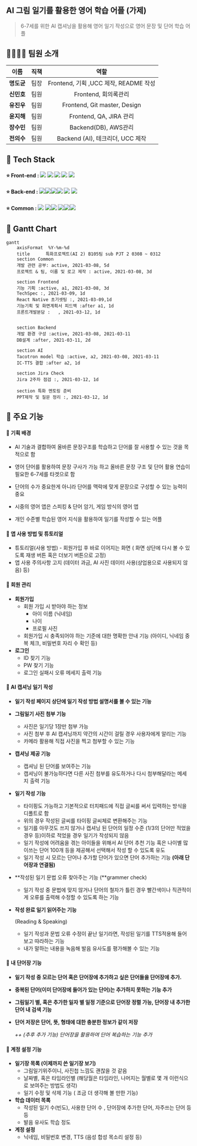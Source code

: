 ##  AI 그림 일기를 활용한 영어 학습 어플 (가제)

> 6-7세를 위한 AI 캡셔닝을 활용해 영어 일기 작성으로 영어 문장 및 단어 학습 어플 



## 👨‍👩‍👧‍👧 **팀원 소개**

|    이름    | 직책 |                 역할                  |
| :--------: | :--: | :-----------------------------------: |
| **명도균** | 팀장 | Frontend, 기획 ,UCC 제작, README 작성 |
| **신민호** | 팀원 |         Frontend, 회의록관리          |
| **유진우** | 팀원 |     Frontend, Git master, Design      |
| **윤지해** | 팀원 |        Frontend, QA, JIRA 관리        |
| **장수민** | 팀원 |         Backend(DB), AWS관리          |
| **전의수** | 팀원 |   Backend (AI), 테크리더, UCC 제작    |



## 🔨 Tech Stack

#### ⭐ Front-end : <img src="https://img.shields.io/badge/React-61DAFB?style=flat-square&logo=React&logoColor=black"/> <img src="https://img.shields.io/badge/Redux-764ABC?style=flat-square&logo=Redux&logoColor=white"/> <img src="https://img.shields.io/badge/JavaScript-F7DF1E?style=flat-square&logo=JavaScript&logoColor=black"/> <img src="https://img.shields.io/badge/CSS3-1572B6?style=flat-square&logo=CSS3&logoColor=white"/> <img src="https://img.shields.io/badge/Font Awesome-339AF0?style=flat-square&logo=Font Awesome&logoColor=white"/>

#### ⭐ Back-end : <img src="https://img.shields.io/badge/MariaDB-003545?style=flat-square&logo=MariaDB&logoColor=white"/><img src="https://img.shields.io/badge/Django-092E20?style=flat-square&logo=Django&logoColor=white"/><img src="https://img.shields.io/badge/Swagger-85EA2D?style=flat-square&logo=Swagger&logoColor=black"/><img src="https://img.shields.io/badge/Python-3766AB?style=flat-square&logo=Python&logoColor=white"/> <img src="https://img.shields.io/badge/PyTorch-EE4C2C?style=flat-square&logo=PyTorch&logoColor=white"/> <img src="https://img.shields.io/badge/TensorFlow-FF6F00?style=flat-square&logo=TensorFlow&logoColor=white"/>

#### ⭐ Common : <img src="https://img.shields.io/badge/Docker-2496ED?style=flat-square&logo=Docker&logoColor=white"/> <img src="https://img.shields.io/badge/GitLab-FCA121?style=flat-square&logo=GitLab&logoColor=black"/><img src="https://img.shields.io/badge/Jenkins-D24939?style=flat-square&logo=Jenkins&logoColor=black"/> <img src="https://img.shields.io/badge/NGINX-269539?style=flat-square&logo=NGINX&logoColor=black"/><img src="https://img.shields.io/badge/Jira-0052CC?style=flat-square&logo=Jira&logoColor=white"/><img src="https://img.shields.io/badge/JSON Web Tokens-000000?style=flat-square&logo=JSON Web Tokens&logoColor=white"/>



## 🚩 Gantt Chart

```mermaid
gantt
    axisFormat  %Y-%m-%d
    title      특화프로젝트(AI 2) B105팀 sub PJT 2 0308 ~ 0312
	section Common
	개발 관련 공부: active, 2021-03-08, 5d
	프로젝트 & 팀, 이름 및 로고 제작 : active, 2021-03-08, 3d

    section Frontend
    기능 기획 :active, a1, 2021-03-08, 3d
    TechSpec :, 2021-03-09, 1d
    React Native 초기셋팅 :, 2021-03-09,1d
    기능기획 및 화면계획서 피드백 :after a1, 1d
    프론트개발분담 :	, 2021-03-12, 1d
    

    section Backend
   	개발 환경 구성 :active, 2021-03-08, 2021-03-11
   	DB설계 :after, 2021-03-11, 2d

   	section AI
   	Tacotron model 학습 :active, a2, 2021-03-08, 2021-03-11
   	IC-TTS 결합 :after a2, 1d

   	section Jira Check
   	Jira 2주차 점검 :, 2021-03-12, 1d
   	
   	section 특화 멘토링 준비
   	PPT제작 및 질문 정리 :, 2021-03-12, 1d
```

## 🎨 주요 기능

#### 🔑 기획 배경

- AI 기술과 결합하여 올바른 문장구조를 학습하고 단어를 잘 사용할 수 있는 것을 목적으로 함

- 영어 단어를 활용하여 문장 구사가 가능 하고 올바른 문장 구조 및 단어 활용 연습이 필요한  6-7세를 타겟으로 함

- 단어의 수가 중요한게 아니라 단어를 맥락에 맞게 문장으로 구성할 수 있는 능력이 중요

- 시중의 영어 앱은 스피킹 & 단어 암기, 게임 방식의 영어 앱

- 개인 수준별 학습된 영어 지식을 활용하여 일기를 작성할 수 있는 어플

  

#### 📝 앱 사용 방법 및 튜토리얼

- 튜토리얼(사용 방법) - 회원가입 후 바로 이어지는 화면 ( 화면 상단에 다시 볼 수 있도록 재생 버튼 혹은 더보기 버튼으로 고정)
- 앱 사용 주의사항 고지 (데이터 과금, AI 사진 데이터 사용(상업용으로 사용되지 않음) 등)



#### 📝 회원 관리

- **회원가입**
  - 회원 가입 시 받아야 하는 정보
    - 아이 이름 (닉네임)
    - 나이
    - 프로필 사진
  - 회원가입 시 충족되어야 하는 기준에 대한 명확한 안내 기능 (아이디, 닉네임 중복 체크, 비밀번호 자리 수 확인 등)
- **로그인**
  - ID 찾기 기능
  - PW 찾기 기능
  - 로그인 실패시 오류 메세지 출력 기능



#### 📝 **AI 캡셔닝 일기 작성**

- **일기 작성 페이지 상단에 일기 작성 방법 설명서를 볼 수 있는 기능**

- **그림일기 사진 첨부 기능**

  - 사진은 일기당 1장만 첨부 가능
  - 사진 첨부 후 AI 캡셔닝까지 약간의 시간이 걸릴 경우 사용자에게 알리는 기능
  - 카메라 활용해 직접 사진을 찍고 첨부할 수 있는 기능

- **캡셔닝 제공 기능**

  - 캡셔닝 된 단어를 보여주는 기능
  - 캡셔닝이 불가능하다면 다른 사진 첨부를 유도하거나 다시 첨부해달라는 메세지 출력 기능

- **일기 작성 기능**

  - 타이핑도 가능하고 기본적으로 터치패드에 직접 글씨를 써서 입력하는 방식을 디폴트로 함
  - 위의 경우 작성된 글씨를 타이핑 글씨체로 변환해주는 기능
  - 일기를 아무것도 쓰지 않거나 캡셔닝 된 단어의 일정 수준 (1/3의 단어만 적었을 경우 등)이하로 적었을 경우 일기가 작성되지 않음
  - 일기 작성에 어려움을 겪는 아이들을 위해서 AI 단어 추천 기능 혹은 나이별 많이쓰는 단어 100개 등을 제공해서 선택해서 작성 할 수 있도록 유도
  - 일기 작성 시 모르는 단어나 추가할 단어가 있으면 단어 추가하는 기능 **(아래 단어장과 연결됨)**

- **작성된 일기 문법 오류 찾아주는 기능 (**grammer check)

  - 일기 작성 중 문법에 맞지 않거나 단어의 철자가 틀린 경우 빨간색이나 직관적이게 오류를 출력해 수정할 수 있도록 하는 기능

- **작성 완료 일기 읽어주는 기능**

   (Reading & Speaking)

  - 일기 작성과 문법 오류 수정이 끝난 일기라면, 작성된 일기를 TTS적용해 들어보고 따라하는 기능
  - 내가 말하는 내용을 녹음해 발음 유사도를 평가해볼 수 있는 기능



#### 📝 내 단어장 기능

- **일기 작성 중 모르는 단어 혹은 단어장에 추가하고 싶은 단어들을 단어장에 추가.**
- **중복된 단어(이미 단어장에 들어가 있는 단어)는 추가하지 못하는 기능 추가**
- **그림일기 별, 혹은 추가한 일자 별 일정 기준으로 단어장 정렬 가능, 단어장 내 추가한 단어 내 검색 기능**
- **단어 저장은 단어, 뜻, 형태에 대한 충분한 정보가 같이 저장**

  *++ (추후 추가 기능) 단어장을 활용하여 단어 복습하는 기능 추가*



#### 📝 계정 설정 기능

- **일기장 목록 (이제까지 쓴 일기장 보기)**
  - 그림일기위주이니, 사진첩 느낌도 괜찮을 것 같음
  - 날짜별, 혹은 타임라인별 (해당월은 타임라인, 나머지는 월별로 몇 개 이런식으로 보여주는 방법도 생각)
  - 일기 수정 및 삭제 기능 ( 조금 더 생각해 볼 만한 기능)
- **학습 데이터 목록**
  - 작성된 일기 수(빈도), 사용한 단어 수 , 단어장에 추가한 단어, 자주쓰는 단어 등등
  - 발음 유사도 학습 정도
- **계정 설정**
  - 닉네임, 비밀번호 변경, TTS (음성 합성 목소리 설정 등)